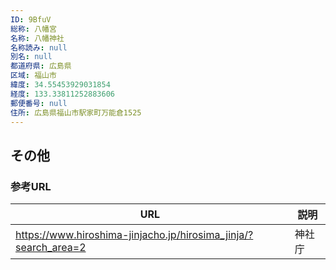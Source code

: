 ```yaml
---
ID: 9BfuV
総称: 八幡宮
名称: 八幡神社
名称読み: null
別名: null
都道府県: 広島県
区域: 福山市
緯度: 34.55453929031854
経度: 133.33811252883606
郵便番号: null
住所: 広島県福山市駅家町万能倉1525
---
```


## その他

### 参考URL

| URL                                                             | 説明   |
| --------------------------------------------------------------- | ------ |
| https://www.hiroshima-jinjacho.jp/hirosima_jinja/?search_area=2 | 神社庁 |
